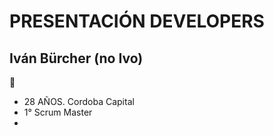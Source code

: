 # PRESENTACIÓN DEVELOPERS

## Iván Bürcher (no Ivo)
 :grimacing:
- 28 AÑOS. Cordoba Capital
- 1° Scrum Master
- 

